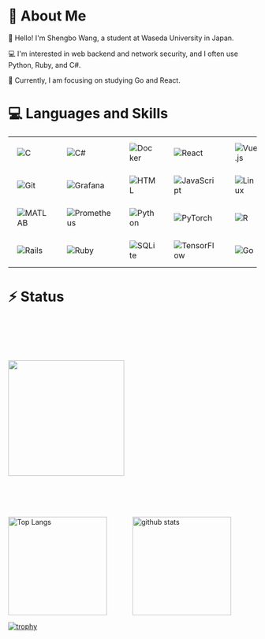 # :wave: About Me
:school: Hello! I'm Shengbo Wang, a student at Waseda University in Japan.  

:computer: I'm interested in web backend and network security, and I often use Python, Ruby, and C#.  

:blossom: Currently, I am focusing on studying Go and React.

# :computer: Languages and Skills
<center>
<table>
  <tr>
    <td><img src="https://skillicons.dev/icons?i=c" alt="C" style="padding: 10px;"></td>
    <td><img src="https://skillicons.dev/icons?i=cs" alt="C#" style="padding: 10px;"></td>
    <td><img src="https://skillicons.dev/icons?i=docker" alt="Docker" style="padding: 10px;"></td>
    <td><img src="https://skillicons.dev/icons?i=react" alt="React" style="padding: 10px;"></td>
    <td><img src="https://skillicons.dev/icons?i=vue" alt="Vue.js" style="padding: 10px;"></td>
  </tr>
  <tr>
    <td><img src="https://skillicons.dev/icons?i=git" alt="Git" style="padding: 10px;"></td>
    <td><img src="https://skillicons.dev/icons?i=grafana" alt="Grafana" style="padding: 10px;"></td>
    <td><img src="https://skillicons.dev/icons?i=html" alt="HTML" style="padding: 10px;"></td>
    <td><img src="https://skillicons.dev/icons?i=js" alt="JavaScript" style="padding: 10px;"></td>
    <td><img src="https://skillicons.dev/icons?i=linux" alt="Linux" style="padding: 10px;"></td>
  </tr>
  <tr>
    <td><img src="https://skillicons.dev/icons?i=matlab" alt="MATLAB" style="padding: 10px;"></td>
    <td><img src="https://skillicons.dev/icons?i=prometheus" alt="Prometheus" style="padding: 10px;"></td>
    <td><img src="https://skillicons.dev/icons?i=py" alt="Python" style="padding: 10px;"></td>
    <td><img src="https://skillicons.dev/icons?i=pytorch" alt="PyTorch" style="padding: 10px;"></td>
    <td><img src="https://skillicons.dev/icons?i=r" alt="R" style="padding: 10px;"></td>
  </tr>
  <tr>
    <td><img src="https://skillicons.dev/icons?i=rails" alt="Rails" style="padding: 10px;"></td>
    <td><img src="https://skillicons.dev/icons?i=ruby" alt="Ruby" style="padding: 10px;"></td>
    <td><img src="https://skillicons.dev/icons?i=sqlite" alt="SQLite" style="padding: 10px;"></td>
    <td><img src="https://skillicons.dev/icons?i=tensorflow" alt="TensorFlow" style="padding: 10px;"></td>
    <td><img src="https://skillicons.dev/icons?i=go" alt="Go" style="padding: 10px;"></td>
  </tr>
</table>
</center>


# :zap: Status
<div style="display: flex; flex-direction: column; align-items: center; width: 100%;">
  <!-- 一行目: プロファイルサマリーカード -->
  <div style="width: 100%; display: flex; justify-content: center; align-items: center; height: 400px;">
    <img src="http://github-profile-summary-cards.vercel.app/api/cards/profile-details?username=KeihakuOh&theme=onedark" style="flex: 1 0 auto; max-width: 100%; min-width: 100%; height: 235px;">
  </div>

  <!-- 二行目: 言語使用統計とGitHub統計 -->
  <div style="width: 100%; display: flex; justify-content: space-around; align-items: center;">
    <img alt="Top Langs" src="https://github-readme-stats.vercel.app/api/top-langs/?username=KeihakuOh&layout=compact&count_private=true&show_icons=true&theme=onedark" style="flex: 1 1 50%; height: 200px;">
    <img alt="github stats" src="https://github-readme-stats.vercel.app/api?username=KeihakuOh&count_private=true&show_icons=true&show_icons=true&theme=onedark" style="flex: 1 1 50%; height: 200px;">
  </div>
</div>



[![trophy](https://github-profile-trophy.vercel.app/?username=KeihakuOh&theme=onedark&column=8
)](https://github.com/ryo-ma/github-profile-trophy)


<!--
**KeihakuOh/KeihakuOh** is a ✨ _special_ ✨ repository because its `README.md` (this file) appears on your GitHub profile.

Here are some ideas to get you started:

- 🔭 I’m currently working on ...
- 🌱 I’m currently learning ...
- 👯 I’m looking to collaborate on ...
- 🤔 I’m looking for help with ...
- 💬 Ask me about ...
- 📫 How to reach me: ...
- 😄 Pronouns: ...
- ⚡ Fun fact: ...
-->

